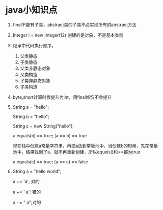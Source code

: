 # java小知识点

1. final不能有子类，abstract类的子类不必实现所有的abstract方法
2. Integer i = new Integer(12) 创建的是对象，不是基本类型
3. 继承中代码执行顺序，
    1. 父类静态
    2. 子类静态
    3. 父类非静态对象
    4. 父类构造
    4. 子类非静态对象
    5. 子类构造
1. byte,short计算时侯提升为int，用final修饰不会提升
1. String a = "hello";
   
   String b = "hello";
   
   String c = new String("hello");
   
   a.equals(b) == true; (a == b) == true
   
   现在栈中创建a常量字符串，再把a放到常量池中，当创建b的时候，先在常量池中，结果找到了a，就不再重新创建，所以equels()和==都为true
   
   a.equals(c) == true; (a == c) == false
 1. String a = "hello world";
 
    a += 'a'; 对的
    
    a += ' a'; 错的
    
    a += " a";对的
   
